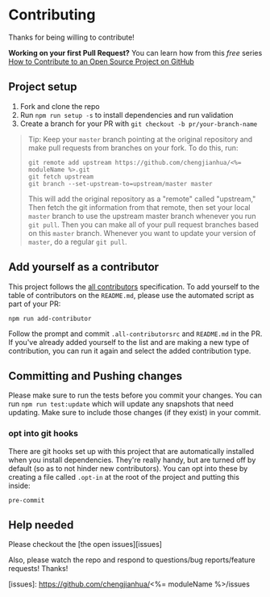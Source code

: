 # Contributing

Thanks for being willing to contribute!

**Working on your first Pull Request?** You can learn how from this _free_ series
[How to Contribute to an Open Source Project on GitHub][egghead]

## Project setup

1.  Fork and clone the repo
2.  Run `npm run setup -s` to install dependencies and run validation
3.  Create a branch for your PR with `git checkout -b pr/your-branch-name`

> Tip: Keep your `master` branch pointing at the original repository and make
> pull requests from branches on your fork. To do this, run:
>
> ```
> git remote add upstream https://github.com/chengjianhua/<%= moduleName %>.git
> git fetch upstream
> git branch --set-upstream-to=upstream/master master
> ```
>
> This will add the original repository as a "remote" called "upstream,"
> Then fetch the git information from that remote, then set your local `master`
> branch to use the upstream master branch whenever you run `git pull`.
> Then you can make all of your pull request branches based on this `master`
> branch. Whenever you want to update your version of `master`, do a regular
> `git pull`.

## Add yourself as a contributor

This project follows the [all contributors][all-contributors] specification.
To add yourself to the table of contributors on the `README.md`, please use the
automated script as part of your PR:

```console
npm run add-contributor
```

Follow the prompt and commit `.all-contributorsrc` and `README.md` in the PR.
If you've already added yourself to the list and are making
a new type of contribution, you can run it again and select the added
contribution type.

## Committing and Pushing changes

Please make sure to run the tests before you commit your changes. You can run
`npm run test:update` which will update any snapshots that need updating.
Make sure to include those changes (if they exist) in your commit.

### opt into git hooks

There are git hooks set up with this project that are automatically installed
when you install dependencies. They're really handy, but are turned off by
default (so as to not hinder new contributors). You can opt into these by
creating a file called `.opt-in` at the root of the project and putting this
inside:

```
pre-commit
```

## Help needed

Please checkout the [the open issues][issues]

Also, please watch the repo and respond to questions/bug reports/feature
requests! Thanks!

[egghead]: https://egghead.io/series/how-to-contribute-to-an-open-source-project-on-github
[all-contributors]: https://github.com/kentcdodds/all-contributors

[issues]: https://github.com/chengjianhua/<%= moduleName %>/issues
